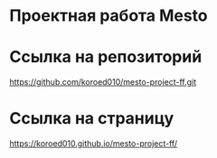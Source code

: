 # Проектная работа Mesto
# Ссылка на репозиторий
https://github.com/koroed010/mesto-project-ff.git

# Ссылка на страницу
https://koroed010.github.io/mesto-project-ff/